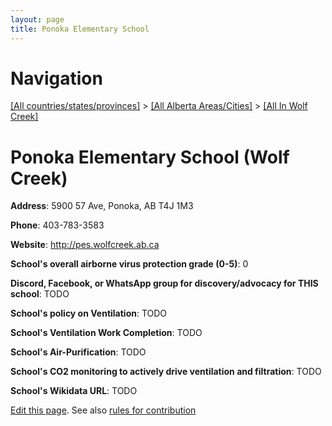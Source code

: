```yaml
---
layout: page
title: Ponoka Elementary School
---
```

# Navigation

[[All countries/states/provinces]](../../..) > [[All Alberta Areas/Cities]](../..) > [[All In Wolf Creek]](..)

# Ponoka Elementary School (Wolf Creek)

**Address**: 5900 57 Ave, Ponoka, AB T4J 1M3

**Phone**: 403-783-3583

**Website**: <http://pes.wolfcreek.ab.ca>

**School's overall airborne virus protection grade (0-5)**: 0

**Discord, Facebook, or WhatsApp group for discovery/advocacy for THIS school**: TODO

**School's policy on Ventilation**: TODO

**School's Ventilation Work Completion**: TODO

**School's Air-Purification**: TODO

**School's CO2 monitoring to actively drive ventilation and filtration**: TODO

**School's Wikidata URL**: TODO


[Edit this page](https://github.com/ventilate-schools/AB/edit/main/./Wolf_Creek/Ponoka_Elementary_School.md). See also [rules for contribution](../../../contribution-rules/)